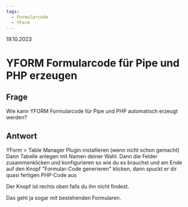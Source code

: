 ```yaml
---
tags:
  - Formularcode
  - YForm
---
```


19.10.2023

# YFORM Formularcode für Pipe und PHP erzeugen


## Frage

Wie kann YFORM Formularcode für Pipe und PHP automatisch erzeugt werden?

## Antwort

YForm > Table Manager Plugin installieren (wenn nicht schon gemacht)  
Dann Tabelle anlegen mit Namen deiner Wahl. Dann die Felder zusammenklicken und konfigurieren so wie du es brauchst und am Ende auf den Knopf "Formular-Code generieren" klicken, dann spuckt er dir quasi fertigen PHP-Code aus

Der Knopf ist rechts oben falls du ihn nicht findest.

Das geht ja sogar mit bestehenden Formularen.
